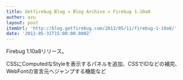 ```yaml
---
title: Getfirebug Blog » Blog Archive » Firebug 1.10a8
author: azu
layout: post
itemUrl: 'http://blog.getfirebug.com/2012/05/11/firebug-1-10a8/'
date: '2012-05-31T15:00:00.000Z'
---
```

Firebug 1.10a8リリース。

CSSにComputedなStyleを表示するパネルを追加、CSSでIDなどの補完、WebFontの宣言元へジャンプする機能など
